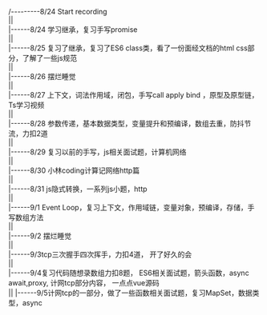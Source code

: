 /---------8/24 Start recording<br>
||<br>
|------8/24 学习继承，复习手写promise<br>
||<br>
|------8/25 复习了继承，复习了ES6 class类，看了一份面经文档的html css部分，了解了一些js规范<br>
||<br>
|------8/26 摆烂睡觉<br>
||<br>
|------8/27 上下文，词法作用域，闭包，手写call apply bind ，原型及原型链，Ts学习视频<br>
||<br>
|------8/28 参数传递，基本数据类型，变量提升和预编译，数组去重，防抖节流，力扣2道<br>
||<br>
|------8/29 复习以前的手写，js相关面试题，计算机网络<br>
||<br>
|------8/30 小林coding计算记网络http篇<br>
||<br>
|------8/31 js隐式转换，一系列js小题，http<br>
||<br>
|------9/1 Event Loop，复习上下文，作用域链，变量对象，预编译，存储，手写数组方法<br>
||<br>
|------9/2 摆烂睡觉<br>
||<br>
|------9/3tcp三次握手四次挥手，力扣4道， 开了好久的会<br>
||<br>
|------9/4复习代码随想录数组力扣8题， ES6相关面试题，箭头函数，async await,proxy, 计网tcp部分内容， 一点点vue源码<br>
||
|------9/5计网tcp的一部分，做了一些函数相关面试题，复习MapSet，数据类型，async

